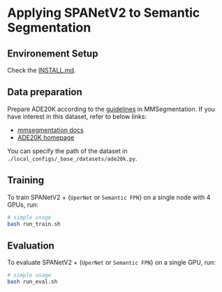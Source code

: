 # Applying SPANetV2 to Semantic Segmentation


##  Environement Setup
Check the [INSTALL.md](./INSTALL.md).

## Data preparation
Prepare ADE20K according to the [guidelines](https://github.com/open-mmlab/mmsegmentation/blob/main/docs/en/user_guides/2_dataset_prepare.md#prepare-datasets) in MMSegmentation. If you have interest in this dataset, refer to below links:

* [mmsegmentation docs](https://github.com/open-mmlab/mmsegmentation/blob/main/docs/en/user_guides/2_dataset_prepare.md#prepare-datasets)
* [ADE20K homepage](https://ade20k.csail.mit.edu/)

You can specify the path of the dataset in `./local_configs/_base_/datasets/ade20k.py`.

## Training

To train SPANetV2 + {`UperNet` or `Semantic FPN`} on a single node with 4 GPUs, run:

``` bash
# simple usage 
bash run_train.sh
```


## Evaluation
To evaluate SPANetV2 + {`UperNet` or `Semantic FPN`} on a single GPU, run:

``` bash
# simple usage 
bash run_eval.sh
```

